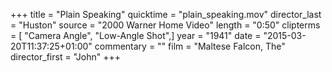 +++
title = "Plain Speaking"
quicktime = "plain_speaking.mov"
director_last = "Huston"
source = "2000 Warner Home Video"
length = "0:50"
clipterms = [ "Camera Angle", "Low-Angle Shot",]
year = "1941"
date = "2015-03-20T11:37:25+01:00"
commentary = ""
film = "Maltese Falcon, The"
director_first = "John"
+++
